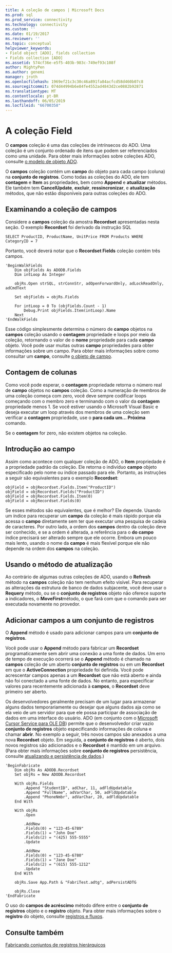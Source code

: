 ```yaml
---
title: A coleção de campos | Microsoft Docs
ms.prod: sql
ms.prod_service: connectivity
ms.technology: connectivity
ms.custom: ''
ms.date: 01/19/2017
ms.reviewer: ''
ms.topic: conceptual
helpviewer_keywords:
- Field object [ADO], fields collection
- Fields collection [ADO]
ms.assetid: 574cf36e-e5f5-403b-983c-749ef93c108f
author: MightyPen
ms.author: genemi
manager: jroth
ms.openlocfilehash: 1969ef21c3c30c46a891fa84acfcd58d460b07c8
ms.sourcegitcommit: 074d44994b6e84fe4552ad4843d2ce0882b92871
ms.translationtype: MT
ms.contentlocale: pt-BR
ms.lasthandoff: 06/05/2019
ms.locfileid: "66700358"
---
```

# <a name="the-fields-collection"></a>A coleção Field
O **campos** coleção é uma das coleções de intrínsecos do ADO. Uma coleção é um conjunto ordenado de itens que podem ser referenciados como uma unidade. Para obter mais informações sobre coleções ADO, consulte [o modelo de objeto ADO](../../../ado/guide/data/ado-objects-and-collections.md).  
  
 O **campos** coleção contém um **campo** do objeto para cada campo (coluna) na **conjunto de registros**. Como todas as coleções do ADO, ele tem **contagem** e **Item** as propriedades, bem como **Append** e **atualizar** métodos. Ele também tem **CancelUpdate**, **excluir**, **ressincronizar**, e **atualização** métodos, que não estão disponíveis para outras coleções do ADO.  
  
## <a name="examining-the-fields-collection"></a>Examinando a coleção de campos  
 Considere a **campos** coleção da amostra **Recordset** apresentadas nesta seção. O exemplo **Recordset** foi derivado da instrução SQL  
  
```  
SELECT ProductID, ProductName, UnitPrice FROM Products WHERE CategoryID = 7  
```  
  
 Portanto, você deverá notar que o **Recordset Fields** coleção contém três campos.  
  
```  
'BeginWalkFields  
    Dim objFields As ADODB.Fields  
    Dim intLoop As Integer  
  
    objRs.Open strSQL, strConnStr, adOpenForwardOnly, adLockReadOnly, adCmdText  
  
    Set objFields = objRs.Fields  
  
    For intLoop = 0 To (objFields.Count - 1)  
        Debug.Print objFields.Item(intLoop).Name  
    Next  
'EndWalkFields  
```  
  
 Esse código simplesmente determina o número de **campo** objetos na **campos** coleção usando o **contagem** propriedade e loops por meio da coleção, retornando o valor de o **nome** propriedade para cada **campo** objeto. Você pode usar muitas outras **campo** propriedades para obter informações sobre um campo. Para obter mais informações sobre como consultar um **campo**, consulte [o objeto de campo](../../../ado/guide/data/the-field-object.md).  
  
## <a name="counting-columns"></a>Contagem de colunas  
 Como você pode esperar, o **contagem** propriedade retorna o número real de **campo** objetos no **campos** coleção. Como a numeração de membros de uma coleção começa com zero, você deve sempre codificar loops começando com o membro zero e terminando com o valor da **contagem** propriedade menos 1. Se você estiver usando o Microsoft Visual Basic e deseja executar um loop através dos membros de uma coleção sem verificar a **contagem** propriedade, use o **para cada um... Próxima** comando.  
  
 Se o **contagem** for zero, não existem objetos na coleção.  
  
## <a name="getting-to-the-field"></a>Introdução ao campo  
 Assim como acontece com qualquer coleção de ADO, o **Item** propriedade é a propriedade padrão da coleção. Ele retorna o indivíduo **campo** objeto especificado pelo nome ou índice passado para ele. Portanto, as instruções a seguir são equivalentes para o exemplo **Recordset**:  
  
```  
objField = objRecordset.Fields.Item("ProductID")  
objField = objRecordset.Fields("ProductID")  
objField = objRecordset.Fields.Item(0)  
objField = objRecordset.Fields(0)  
```  
  
 Se esses métodos são equivalentes, que é melhor? Ele depende. Usando um índice para recuperar um **campo** da coleção é mais rápido porque ela acessa o **campo** diretamente sem ter que executar uma pesquisa de cadeia de caracteres. Por outro lado, a ordem dos **campos** dentro da coleção deve ser conhecido, e se a ordem é alterada, a referência para o **do campo** índice precisará ser alterado sempre que ele ocorre. Embora um pouco mais lento, usando o nome da **campo** é mais flexível porque ele não depende na ordem dos **campos** na coleção.  
  
## <a name="using-the-refresh-method"></a>Usando o método de atualização  
 Ao contrário de algumas outras coleções de ADO, usando o **Refresh** método na **campos** coleção não tem nenhum efeito visível. Para recuperar as alterações da estrutura de banco de dados subjacente, você deve usar o **Requery** método, ou se o **conjunto de registros** objeto não oferece suporte a indicadores, o **MoveFirst**método, o que fará com que o comando para ser executada novamente no provedor.  
  
## <a name="adding-fields-to-a-recordset"></a>Adicionar campos a um conjunto de registros  
 O **Append** método é usado para adicionar campos para um **conjunto de registros**.  
  
 Você pode usar o **Append** método para fabricar um **Recordset** programaticamente sem abrir uma conexão a uma fonte de dados. Um erro de tempo de execução ocorrerá se o **Append** método é chamado na **campos** coleção de um aberto **conjunto de registros** ou em um **Recordset** em que o **ActiveConnection** propriedade foi definida. Você pode acrescentar campos apenas a um **Recordset** que não está aberto e ainda não foi conectado a uma fonte de dados. No entanto, para especificar valores para recentemente adicionada à **campos**, o **Recordset** deve primeiro ser aberto.  
  
 Os desenvolvedores geralmente precisam de um lugar para armazenar alguns dados temporariamente ou desejar que alguns dados aja como se ela veio de um servidor para que ele possa participar de associação de dados em uma interface do usuário. ADO (em conjunto com o [Microsoft Cursor Service para OLE DB](../../../ado/guide/appendixes/microsoft-cursor-service-for-ole-db-ado-service-component.md)) permite que o desenvolvedor criar vazio **conjunto de registros** objeto especificando informações de coluna e chamar **abrir**. No exemplo a seguir, três novos campos são anexados a uma nova **Recordset** objeto. Em seguida, a **conjunto de registros** é aberto, dois novos registros são adicionados e o **Recordset** é mantido em um arquivo. (Para obter mais informações sobre **conjunto de registros** persistência, consulte [atualizando e persistência de dados](../../../ado/guide/data/updating-and-persisting-data.md).)  
  
```  
'BeginFabricate  
    Dim objRs As ADODB.Recordset  
    Set objRs = New ADODB.Recordset  
  
    With objRs.Fields  
        .Append "StudentID", adChar, 11, adFldUpdatable  
        .Append "FullName", adVarChar, 50, adFldUpdatable  
        .Append "PhoneNmbr", adVarChar, 20, adFldUpdatable  
    End With  
  
    With objRs  
        .Open  
  
        .AddNew  
        .Fields(0) = "123-45-6789"  
        .Fields(1) = "John Doe"  
        .Fields(2) = "(425) 555-5555"  
        .Update  
  
        .AddNew  
        .Fields(0) = "123-45-6780"  
        .Fields(1) = "Jane Doe"  
        .Fields(2) = "(615) 555-1212"  
        .Update  
    End With  
  
    objRs.Save App.Path & "FabriTest.adtg", adPersistADTG  
  
    objRs.Close  
'EndFabricate  
```  
  
 O uso do **campos de acréscimo** método difere entre o **conjunto de registros** objeto e o **registro** objeto. Para obter mais informações sobre o **registro** do objeto, consulte [registros e fluxos](../../../ado/guide/data/records-and-streams.md).  
  
## <a name="see-also"></a>Consulte também  
 [Fabricando conjuntos de registros hierárquicos](../../../ado/guide/data/fabricating-hierarchical-recordsets.md)
